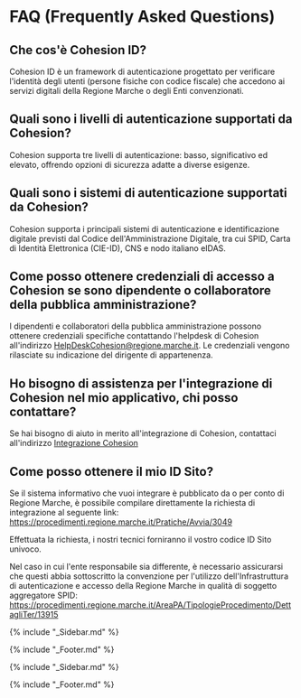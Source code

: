 # FAQ (Frequently Asked Questions)

## Che cos'è Cohesion ID?
Cohesion ID è un framework di autenticazione progettato per verificare l'identità degli utenti (persone fisiche con codice fiscale) che accedono ai servizi digitali della Regione Marche o degli Enti convenzionati.



## Quali sono i livelli di autenticazione supportati da Cohesion?
Cohesion supporta tre livelli di autenticazione: basso, significativo ed elevato, offrendo opzioni di sicurezza adatte a diverse esigenze.



## Quali sono i sistemi di autenticazione supportati da Cohesion?
Cohesion supporta i principali sistemi di autenticazione e identificazione digitale previsti dal Codice dell'Amministrazione Digitale, tra cui SPID, Carta di Identità Elettronica (CIE-ID), CNS e nodo italiano eIDAS.



## Come posso ottenere credenziali di accesso a Cohesion se sono dipendente o collaboratore della pubblica amministrazione?
I dipendenti e collaboratori della pubblica amministrazione possono ottenere credenziali specifiche contattando l'helpdesk di Cohesion all'indirizzo [HelpDeskCohesion@regione.marche.it](mailto:HelpDeskCohesion@regione.marche.it). Le credenziali vengono rilasciate su indicazione del dirigente di appartenenza.



## Ho bisogno di assistenza per l'integrazione di Cohesion nel mio applicativo, chi posso contattare?
Se hai bisogno di aiuto in merito all'integrazione di Cohesion, contattaci all'indirizzo [Integrazione Cohesion](integrazionecohesion@regione.marche.it)



## Come posso ottenere il mio ID Sito?
Se il sistema informativo che vuoi integrare è pubblicato da o per conto di Regione Marche, è possibile compilare direttamente la richiesta di integrazione al seguente link: https://procedimenti.regione.marche.it/Pratiche/Avvia/3049 

Effettuata la richiesta, i nostri tecnici forniranno il vostro codice ID Sito univoco.

Nel caso in cui l'ente responsabile sia differente, è necessario assicurarsi che questi abbia sottoscritto la convenzione per l'utilizzo dell'Infrastruttura di autenticazione e accesso della Regione Marche in qualità di soggetto aggregatore SPID: 
https://procedimenti.regione.marche.it/AreaPA/TipologieProcedimento/DettagliTer/13915

{% include "_Sidebar.md" %}


{% include "_Footer.md" %}

{% include "_Sidebar.md" %}


{% include "_Footer.md" %}

